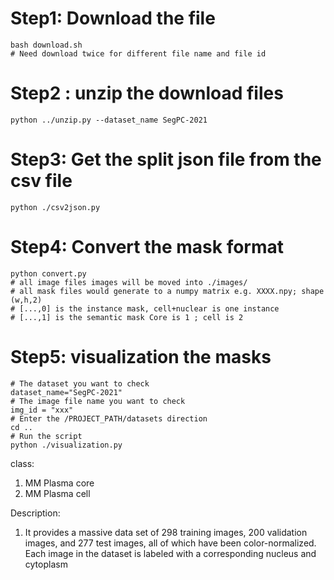 # Step1: Download the file 
```
bash download.sh
# Need download twice for different file name and file id
```

# Step2 : unzip the download files
```
python ../unzip.py --dataset_name SegPC-2021
```
# Step3: Get the split json file from the csv file
```
python ./csv2json.py
```

# Step4: Convert the mask format
```
python convert.py
# all image files images will be moved into ./images/
# all mask files would generate to a numpy matrix e.g. XXXX.npy; shape (w,h,2)
# [...,0] is the instance mask, cell+nuclear is one instance
# [...,1] is the semantic mask Core is 1 ; cell is 2
```

# Step5: visualization the masks
```
# The dataset you want to check
dataset_name="SegPC-2021" 
# The image file name you want to check
img_id = "xxx"
# Enter the /PROJECT_PATH/datasets direction
cd ..  
# Run the script 
python ./visualization.py

```
class:
1. MM Plasma core
2. MM Plasma cell

Description:
1. It provides a massive data set of 298 training images, 200 validation images, and 277 test images, all of which have been color-normalized. Each image in the dataset is labeled with a corresponding nucleus and cytoplasm
